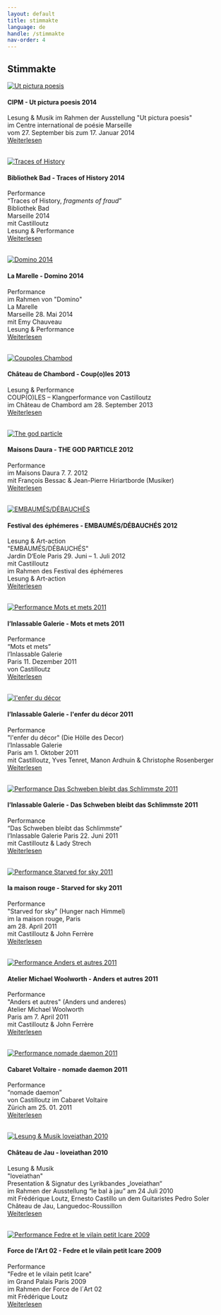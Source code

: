 ```yaml
---
layout: default
title: stimmakte
language: de
handle: /stimmakte
nav-order: 4
---
```

## Stimmakte  
  
<a href="/perfutpicturapoesis" title="Weiterlesen"><img src="/images/ut-pictura-poesis-expo2.jpg" alt="Ut pictura poesis" class="img-left"></a>
#### CIPM - Ut pictura poesis 2014  
  
Lesung & Musik 
im Rahmen der Ausstellung "Ut pictura poesis"  
im Centre international de poésie Marseille  
vom 27. September bis zum 17. Januar 2014  
[Weiterlesen](/perfutpicturapoesis "Ut pictura poesis 2014") 
<br style="clear:both" />
<br style="clear:both" />

<a href="/perftraces" title="Weiterlesen"><img src="/galeries/performance-traces/Image03.jpg" alt="Traces of History" class="img-left"></a>
#### Bibliothek Bad - Traces of History 2014 
  
Performance  
“Traces of History, *fragments of fraud*”  
Bibliothek Bad  
Marseille 2014  
mit Castilloutz  
Lesung & Performance  
[Weiterlesen](/perftraces "Traces of History 2014") 
<br style="clear:both" />
<br style="clear:both" />

<a href="/perfdomino" title="Weiterlesen"><img src="/galeries/performance-domino/Image02.jpg" alt="Domino 2014" class="img-left"></a>
#### La Marelle - Domino 2014  
  
Performance  
im Rahmen von "Domino"  
La Marelle  
Marseille 28. Mai 2014  
mit Emy Chauveau  
Lesung & Performance  
[Weiterlesen](/perfdomino "Domino 2014") 
<br style="clear:both" />
<br style="clear:both" />

<a href="/perfcoupoles" title="Weiterlesen"><img src="/images/coupoles-performance-chambord0.jpg" alt="Coupoles Chambod" class="img-left"></a>
#### Château de Chambord - Coup(o)les 2013 
  
Lesung & Performance  
COUP(O)LES – Klangperformance von Castilloutz  
im Château de Chambord am 28. September 2013  
[Weiterlesen](/perfcoupoles "Coupoles Chambord") 
<br style="clear:both" />
<br style="clear:both" />

<a href="/perfgodparticle" title="Weiterlesen"><img src="/images/godparticle0.jpg" alt="The god particle" class="img-left"></a>
#### Maisons Daura - THE GOD PARTICLE 2012  
  
Performance  
im Maisons Daura 7. 7. 2012  
mit François Bessac & Jean-Pierre Hiriartborde (Musiker)  
[Weiterlesen](/perfgodparticle "The god particle") 
<br style="clear:both" />
<br style="clear:both" />

<a href="/perfephemeres" title="Weiterlesen"><img src="/galeries/performance-ephemeres/ephemeres002.geaendert.jpg" alt="EMBAUMÉS/DÉBAUCHÉS" class="img-left"></a>
#### Festival des éphémeres - EMBAUMÉS/DÉBAUCHÉS 2012  
  
Lesung & Art-action  
"EMBAUMÉS/DÉBAUCHÉS"  
Jardin D‘Eole
Paris 29. Juni – 1. Juli 2012  
mit Castilloutz  
im Rahmen des Festival des éphémeres  
Lesung & Art-action  
[Weiterlesen](/perfephemeres "EMBAUMÉS/DÉBAUCHÉS") 
<br style="clear:both" />
<br style="clear:both" />

<a href="/perfmets" title="Weiterlesen"><img src="/galeries/performance-mets/voix-chocolactees.jpg" alt="Performance Mots et mets 2011" class="img-left"></a>
#### l’Inlassable Galerie - Mots et mets 2011 
  
Performance  
“Mots et mets”  
l’Inlassable Galerie  
Paris 11. Dezember 2011  
von Castilloutz  
[Weiterlesen](/perfmets "Mots et mets") 
<br style="clear:both" />
<br style="clear:both" />

<a href="/perfenfer" title="Weiterlesen"><img src="/galeries/performance-enferdudecor/l-enfer-du-decor-invitation-web-2.jpg" alt="l'enfer du décor" class="img-left"></a>
#### l’Inlassable Galerie  - l'enfer du décor 2011    
  
Performance  
"l'enfer du décor" (Die Hölle des Decor)  
l’Inlassable Galerie  
Paris am 1. Oktober 2011  
mit Castilloutz, Yves Tenret, Manon Ardhuin & Christophe Rosenberger  
[Weiterlesen](/perfenfer "l'enfer du décor") 
<br style="clear:both" />
<br style="clear:both" />

<a href="/perfdasschweben" title="Weiterlesen"><img src="/galeries/performance-dasschweben/invitation-22-juin-2011-vitrine-noir-web.jpg" alt="Performance Das Schweben bleibt das Schlimmste 2011" class="img-left"></a>
#### l’Inlassable Galerie - Das Schweben bleibt das Schlimmste 2011  

Performance  
“Das Schweben bleibt das Schlimmste”  
l’Inlassable Galerie Paris 22. Juni 2011   
mit Castilloutz & Lady Strech  
[Weiterlesen](/perfdasschweben "Performance Das Schweben bleibt das Schlimmste 2011") 
<br style="clear:both" />
<br style="clear:both" />
  
<a href="/perfstarvedforsky" title="Weiterlesen"><img src="/galeries/performance-starvedforsky/devant-starved-for-sky001-Ernesto-Castillo.jpg" alt="Performance Starved for sky 2011" class="img-left"></a>
#### la maison rouge - Starved for sky 2011  

Performance  
"Starved for sky" (Hunger nach Himmel)  
im la maison rouge, Paris  
am  28. April 2011  
mit Castilloutz & John Ferrère  
[Weiterlesen](/perfstarvedforsky "Performance Starved for sky 2011") 
<br style="clear:both" />
<br style="clear:both" />

<a href="/perfanders" title="Weiterlesen"><img src="/galeries/performance-anderswoolworth/anders-einladung-Ernesto-Castillo.jpg" alt="Performance Anders et autres 2011" class="img-left"></a>
#### Atelier Michael Woolworth - Anders et autres 2011  

Performance  
"Anders et autres" (Anders und anderes)  
Atelier Michael Woolworth  
Paris am 7. April 2011  
mit Castilloutz & John Ferrère  
[Weiterlesen](/perfanders "Performance Anders et autres 2011") 
<br style="clear:both" />
<br style="clear:both" />
  
<a href="/perfnomadedaemon" title="Weiterlesen"><img src="/galeries/performance-nomadedaemon/IMG_0765.jpg" alt="Performance nomade daemon 2011" class="img-left"></a>
#### Cabaret Voltaire - nomade daemon 2011    
  
Performance  
“nomade daemon”  
von Castilloutz
im Cabaret Voltaire  
Zürich am 25. 01. 2011  
[Weiterlesen](/perfnomadedaemon "Performance nomade daemon 2011") 
<br style="clear:both" />
<br style="clear:both" />

<a href="/perfloveiathan" title="Weiterlesen"><img src="/galeries/performance-loveiathan/bal-a-jau.jpg" alt="Lesung & Musik loveiathan 2010" class="img-left"></a>
#### Château de Jau - loveiathan 2010    
  
Lesung & Musik  
"loveiathan"  
Presentation & Signatur des Lyrikbandes „loveiathan“  
im Rahmen der Ausstellung “le bal à jau” am 24 Juli 2010  
mit Frédérique Loutz, Ernesto Castillo un dem Guitaristes Pedro Soler  
Château de Jau, Languedoc-Roussillon  
[Weiterlesen](/perfloveiathan "Lesung & Musik loveiathan 2010") 
<br style="clear:both" />
<br style="clear:both" />
  
<a href="/perfforcedelart" title="Weiterlesen"><img src="/galeries/performance-forcedelart/DSCF0664.jpg" alt="Performance Fedre et le vilain petit Icare 2009" class="img-left"></a>
#### Force de l'Art 02 - Fedre et le vilain petit Icare 2009  
  
Performance  
"Fedre et le vilain petit Icare"  
im Grand Palais Paris 2009  
im Rahmen der Force de l´Art 02   
mit Frédérique Loutz  
[Weiterlesen](/perfforcedelart "Performance Fedre et le vilain petit Icare 2009") 
<br style="clear:both" />
<br style="clear:both" />


   

  
